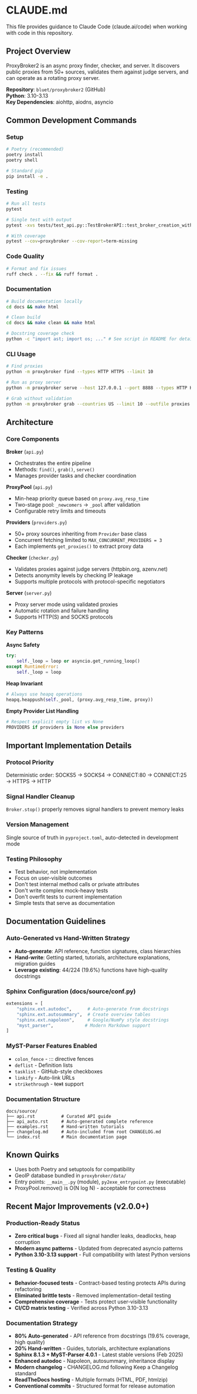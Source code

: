 # CLAUDE.md

This file provides guidance to Claude Code (claude.ai/code) when working with code in this repository.

## Project Overview

ProxyBroker2 is an async proxy finder, checker, and server. It discovers public proxies from 50+ sources, validates them against judge servers, and can operate as a rotating proxy server.

**Repository**: `bluet/proxybroker2` (GitHub)  
**Python**: 3.10-3.13  
**Key Dependencies**: aiohttp, aiodns, asyncio

## Common Development Commands

### Setup
```bash
# Poetry (recommended)
poetry install
poetry shell

# Standard pip
pip install -e .
```

### Testing
```bash
# Run all tests
pytest

# Single test with output
pytest -xvs tests/test_api.py::TestBrokerAPI::test_broker_creation_without_queue

# With coverage
pytest --cov=proxybroker --cov-report=term-missing
```

### Code Quality
```bash
# Format and fix issues
ruff check . --fix && ruff format .
```

### Documentation
```bash
# Build documentation locally
cd docs && make html

# Clean build
cd docs && make clean && make html

# Docstring coverage check
python -c "import ast; import os; ..." # See script in README for details
```

### CLI Usage
```bash
# Find proxies
python -m proxybroker find --types HTTP HTTPS --limit 10

# Run as proxy server
python -m proxybroker serve --host 127.0.0.1 --port 8888 --types HTTP HTTPS

# Grab without validation
python -m proxybroker grab --countries US --limit 10 --outfile proxies.txt
```

## Architecture

### Core Components

**Broker** (`api.py`)
- Orchestrates the entire pipeline
- Methods: `find()`, `grab()`, `serve()`
- Manages provider tasks and checker coordination

**ProxyPool** (`api.py`)
- Min-heap priority queue based on `proxy.avg_resp_time`
- Two-stage pool: `_newcomers` → `_pool` after validation
- Configurable retry limits and timeouts

**Providers** (`providers.py`)
- 50+ proxy sources inheriting from `Provider` base class
- Concurrent fetching limited to `MAX_CONCURRENT_PROVIDERS = 3`
- Each implements `get_proxies()` to extract proxy data

**Checker** (`checker.py`)
- Validates proxies against judge servers (httpbin.org, azenv.net)
- Detects anonymity levels by checking IP leakage
- Supports multiple protocols with protocol-specific negotiators

**Server** (`server.py`)
- Proxy server mode using validated proxies
- Automatic rotation and failure handling
- Supports HTTP(S) and SOCKS protocols

### Key Patterns

**Async Safety**
```python
try:
    self._loop = loop or asyncio.get_running_loop()
except RuntimeError:
    self._loop = loop
```

**Heap Invariant**
```python
# Always use heapq operations
heapq.heappush(self._pool, (proxy.avg_resp_time, proxy))
```

**Empty Provider List Handling**
```python
# Respect explicit empty list vs None
PROVIDERS if providers is None else providers
```

## Important Implementation Details

### Protocol Priority
Deterministic order: SOCKS5 → SOCKS4 → CONNECT:80 → CONNECT:25 → HTTPS → HTTP

### Signal Handler Cleanup
`Broker.stop()` properly removes signal handlers to prevent memory leaks

### Version Management
Single source of truth in `pyproject.toml`, auto-detected in development mode

### Testing Philosophy
- Test behavior, not implementation
- Focus on user-visible outcomes
- Don't test internal method calls or private attributes
- Don't write complex mock-heavy tests
- Don't overfit tests to current implementation
- Simple tests that serve as documentation

## Documentation Guidelines

### Auto-Generated vs Hand-Written Strategy
- **Auto-generate**: API reference, function signatures, class hierarchies
- **Hand-write**: Getting started, tutorials, architecture explanations, migration guides
- **Leverage existing**: 44/224 (19.6%) functions have high-quality docstrings

### Sphinx Configuration (docs/source/conf.py)
```python
extensions = [
    "sphinx.ext.autodoc",      # Auto-generate from docstrings
    "sphinx.ext.autosummary",  # Create overview tables
    "sphinx.ext.napoleon",     # Google/NumPy style docstrings
    "myst_parser",            # Modern Markdown support
]
```

### MyST-Parser Features Enabled
- `colon_fence` - ::: directive fences
- `deflist` - Definition lists  
- `tasklist` - GitHub-style checkboxes
- `linkify` - Auto-link URLs
- `strikethrough` - ~~text~~ support

### Documentation Structure
```
docs/source/
├── api.rst          # Curated API guide
├── api_auto.rst     # Auto-generated complete reference  
├── examples.rst     # Hand-written tutorials
├── changelog.md     # Auto-included from root CHANGELOG.md
└── index.rst        # Main documentation page
```

## Known Quirks

- Uses both Poetry and setuptools for compatibility
- GeoIP database bundled in `proxybroker/data/`
- Entry points: `__main__.py` (module), `py2exe_entrypoint.py` (executable)
- ProxyPool.remove() is O(N log N) - acceptable for correctness

## Recent Major Improvements (v2.0.0+)

### Production-Ready Status
- **Zero critical bugs** - Fixed all signal handler leaks, deadlocks, heap corruption
- **Modern async patterns** - Updated from deprecated asyncio patterns
- **Python 3.10-3.13 support** - Full compatibility with latest Python versions

### Testing & Quality
- **Behavior-focused tests** - Contract-based testing protects APIs during refactoring
- **Eliminated brittle tests** - Removed implementation-detail testing
- **Comprehensive coverage** - Tests protect user-visible functionality
- **CI/CD matrix testing** - Verified across Python 3.10-3.13

### Documentation Strategy
- **80% Auto-generated** - API reference from docstrings (19.6% coverage, high quality)
- **20% Hand-written** - Guides, tutorials, architecture explanations
- **Sphinx 8.1.3 + MyST-Parser 4.0.1** - Latest stable versions (Feb 2025)
- **Enhanced autodoc** - Napoleon, autosummary, inheritance display
- **Modern changelog** - CHANGELOG.md following Keep a Changelog standard
- **ReadTheDocs hosting** - Multiple formats (HTML, PDF, htmlzip)
- **Conventional commits** - Structured format for release automation